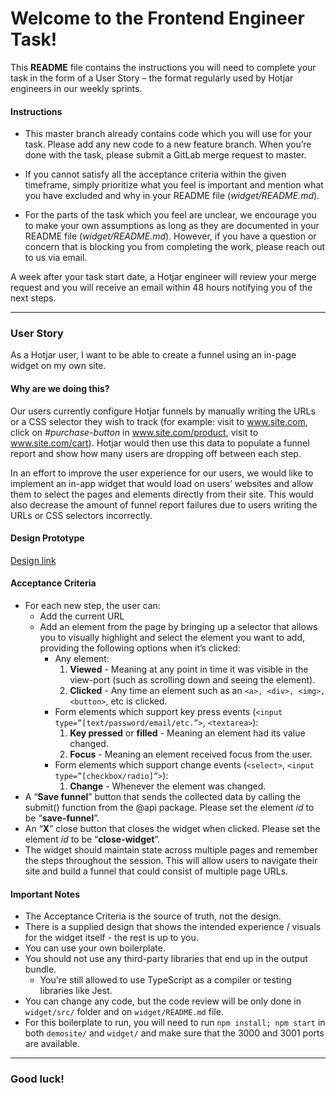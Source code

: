 # Welcome to the Frontend Engineer Task!

This **README** file contains the instructions you will need to complete your task in the form of a User Story – the format regularly used by Hotjar engineers in our weekly sprints.

#### Instructions

- This master branch already contains code which you will use for your task. Please add any new code to a new feature branch. When you’re done with the task, please submit a GitLab merge request to master.

- If you cannot satisfy all the acceptance criteria within the given timeframe, simply prioritize what you feel is important and mention what you have excluded and why in your README file (*widget/README.md*).

- For the parts of the task which you feel are unclear, we encourage you to make your own assumptions as long as they are documented in your README file  (*widget/README.md*). However, if you have a question or concern that is blocking you from completing the work, please reach out to us via email.

A week after your task start date, a Hotjar engineer will review your merge request and you will receive an email within 48 hours notifying you of the next steps. 

---

### User Story

As a Hotjar user, I want to be able to create a funnel using an in-page widget on my own site.

#### Why are we doing this?

Our users currently configure Hotjar funnels by manually writing the URLs or a CSS selector they wish to track (for example: visit to www.site.com, click on *#purchase-button* in www.site.com/product, visit to www.site.com/cart). Hotjar would then use this data to populate a funnel report and show how many users are dropping off between each step.

In an effort to improve the user experience for our users, we would like to implement an in-app widget that would load on users’ websites and allow them to select the pages and elements directly from their site. This would also decrease the amount of funnel report failures due to users writing the URLs or CSS selectors incorrectly.

#### Design Prototype

[Design link](https://www.figma.com/file/f5naBOjKqoog2jhHvM5gfj/Front-end-Engineering-task?node-id=1%3A141)

#### Acceptance Criteria

-   For each new step, the user can:
    -   Add the current URL
    -   Add an element from the page by bringing up a selector that allows you to visually highlight and select the element you want to add, providing the following options when it’s clicked:
        -   Any element:
            1.  **Viewed** - Meaning at any point in time it was visible in the view-port (such as scrolling down and seeing the element).
            2.  **Clicked** - Any time an element such as an `<a>, <div>, <img>, <button>`, etc is clicked.
        -   Form elements which support key press events (`<input type=”[text/password/email/etc.”>`, `<textarea>`):
            1.  **Key pressed** or **filled** - Meaning an element had its value changed.
            2.  **Focus** - Meaning an element received focus from the user.
        -   Form elements which support change events (`<select>`, `<input type=”[checkbox/radio]”>`):
            1.  **Change** - Whenever the element was changed.
-   A “**Save funnel**” button that sends the collected data by calling the submit() function from the @api package. Please set the element *id* to be “**save-funnel**”.
-   An “**X**” close button that closes the widget when clicked. Please set the element *id* to be “**close-widget**”.
-   The widget should maintain state across multiple pages and remember the steps throughout the session. This will allow users to navigate their site and build a funnel that could consist of multiple page URLs.

#### Important Notes

- The Acceptance Criteria is the source of truth, not the design. 
- There is a supplied design that shows the intended experience / visuals for the widget itself - the rest is up to you.
- You can use your own boilerplate.
- You should not use any third-party libraries that end up in the output bundle.
    - You're still allowed to use TypeScript as a compiler or testing libraries like Jest.
- You can change any code, but the code review will be only done in `widget/src/` folder and on `widget/README.md` file.
- For this boilerplate to run, you will need to run `npm install; npm start` in both `demosite/` and `widget/` and make sure that the 3000 and 3001 ports are available.

---

### Good luck!
